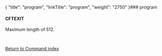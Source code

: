 {
    "title": "program",
    "linkTitle": "program",
    "weight": "2750"
}### <span id="program"></span>program

#### <span id="program_CFTEXIT"></span>CFTEXIT

Maximum length of 512.

 

[Return to Command index](../../)
